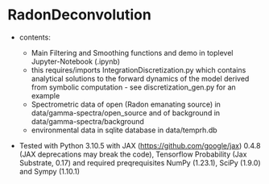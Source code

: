 # RadonDeconvolution

- contents:
  - Main Filtering and Smoothing functions and demo in toplevel Jupyter-Notebook (.ipynb)
  - this requires/imports IntegrationDiscretization.py which contains analytical solutions to the forward dynamics of the model derived from symbolic computation - see       discretization_gen.py for an example
  - Spectrometric data of open (Radon emanating source) in data/gamma-spectra/open_source and of background in data/gamma-spectra/background
  - environmental data in sqlite database in data/temprh.db
  
  
- Tested with 
  Python 3.10.5 with JAX (https://github.com/google/jax) 0.4.8 (JAX deprecations may break the code), Tensorflow Probability (Jax Substrate, 0.17) and required preqrequisites NumPy (1.23.1), SciPy (1.9.0) and Sympy (1.10.1)
